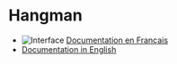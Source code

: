 # Hangman
- ![Interface](helpImgs/blob/final/app/src/main/res/drawable/france.png) [Documentation en Français](README_fr.md)
- [Documentation in English](README_fr.md)
